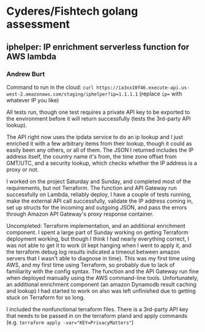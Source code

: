 # Cyderes/Fishtech golang assessment

  

## iphelper: IP enrichment serverless function for AWS lambda

###  Andrew Burt

Command to run in the cloud:
`curl https://ia3xx10f46.execute-api.us-west-2.amazonaws.com/staging/iphelper?ip=1.1.1.1`
(replace `ip=` with whatever IP you like)

All tests run, though one test requires a private API key to be exported to the environment before it will return successfully (tests the 3rd-party API lookup).

The API right now uses the ipdata service to do an ip lookup and I just enriched it with a few arbitrary items from their lookup, though it could as easily been any others, or all of them. The JSON I returned includes the IP address itself, the country name it's from, the time zone offset from GMT/UTC, and a security lookup, which checks whether the IP address is a proxy or not. 

I worked on the project Saturday and Sunday, and completed most of the requirements, but not Terraform. The function and API Gateway run successfully on Lambda, reliably deploy, I have a couple of tests running, make the external API call successfully, validate the IP address coming in, set up structs for the incoming and outgoing JSON, and pass the errors through Amazon API Gateway's proxy response container.

Uncompleted: Terraform implementation, and an additional enrichment component. I spent a large part of Sunday working on getting Terraform deployment working, but though I think I had nearly everything correct, I was not able to get it to work (it kept hanging when I went to apply it, and the terraform debug log results indicated a timeout between amazon servers that I wasn't able to diagnose in time). This was my first time using AWS, and my first time using Terraform, so probably due to lack of familiarity with the config syntax. The function and the API Gateway run fine when deployed manually using the AWS command-line tools. Unfortunately, an additional enrichment component (an amazon Dynamodb result caching and lookup) I had started to work on also was left unfinished due to getting stuck on Terraform for so long. 

I included the nonfunctional terraform files. There is a 3rd-party API key that needs to be passed in on the terraform pland and apply commands (e.g. `terraform apply -var="KEY=PrivacyMatters"`)
